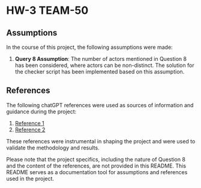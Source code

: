 # HW-3 TEAM-50

## Assumptions

In the course of this project, the following assumptions were made:

1. **Query 8 Assumption**: The number of actors mentioned in Question 8 has been considered, where actors can be non-distinct. The solution for the checker script has been implemented based on this assumption.

## References

The following chatGPT references were used as sources of information and guidance during the project:

1. [Reference 1](https://chat.openai.com/share/e4c4185c-0c0f-4b29-93ad-4a2fc038650f)
2. [Reference 2](https://chat.openai.com/share/c8172af3-cc93-4593-9bf3-d02743273b02)

These references were instrumental in shaping the project and were used to validate the methodology and results.

Please note that the project specifics, including the nature of Question 8 and the content of the references, are not provided in this README. This README serves as a documentation tool for assumptions and references used in the project.
